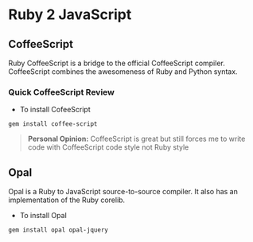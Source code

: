 # Ruby 2 JavaScript



## CoffeeScript
Ruby CoffeeScript is a bridge to the official CoffeeScript compiler. CoffeeScript combines the awesomeness of Ruby and Python syntax.

### Quick CoffeeScript Review 




- To install CofeeScript 
```
gem install coffee-script
```




> **Personal Opinion:** CoffeeScript is great but still forces me to write code with CoffeeScript code style not Ruby style



## Opal 
Opal is a Ruby to JavaScript source-to-source compiler. It also has an implementation of the Ruby corelib.

- To install Opal
```
gem install opal opal-jquery
```